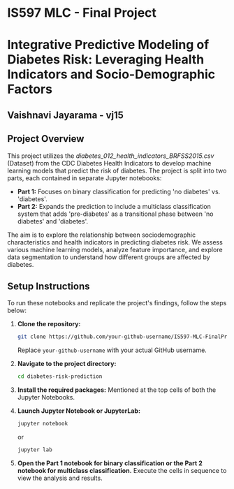 # IS597 MLC - Final Project

# Integrative Predictive Modeling of Diabetes Risk: Leveraging Health Indicators and Socio-Demographic Factors

## Vaishnavi Jayarama - vj15

## Project Overview
This project utilizes the *diabetes_012_health_indicators_BRFSS2015.csv* (Dataset) from the CDC Diabetes Health Indicators to develop machine learning models that predict the risk of diabetes. The project is split into two parts, each contained in separate Jupyter notebooks:

- **Part 1:** Focuses on binary classification for predicting 'no diabetes' vs. 'diabetes'.
- **Part 2:** Expands the prediction to include a multiclass classification system that adds 'pre-diabetes' as a transitional phase between 'no diabetes' and 'diabetes'.

The aim is to explore the relationship between sociodemographic characteristics and health indicators in predicting diabetes risk. We assess various machine learning models, analyze feature importance, and explore data segmentation to understand how different groups are affected by diabetes.

## Setup Instructions
To run these notebooks and replicate the project's findings, follow the steps below:

1. **Clone the repository:**
   ```bash
   git clone https://github.com/your-github-username/IS597-MLC-FinalProject.git
   ```
   Replace `your-github-username` with your actual GitHub username.

2. **Navigate to the project directory:**
   ```bash
   cd diabetes-risk-prediction
   ```

3. **Install the required packages:**
   Mentioned at the top cells of both the Jupyter Notebooks.

4. **Launch Jupyter Notebook or JupyterLab:**
   ```bash
   jupyter notebook
   ```
   or
   ```bash
   jupyter lab
   ```

5. **Open the Part 1 notebook for binary classification or the Part 2 notebook for multiclass classification.**
   Execute the cells in sequence to view the analysis and results.

